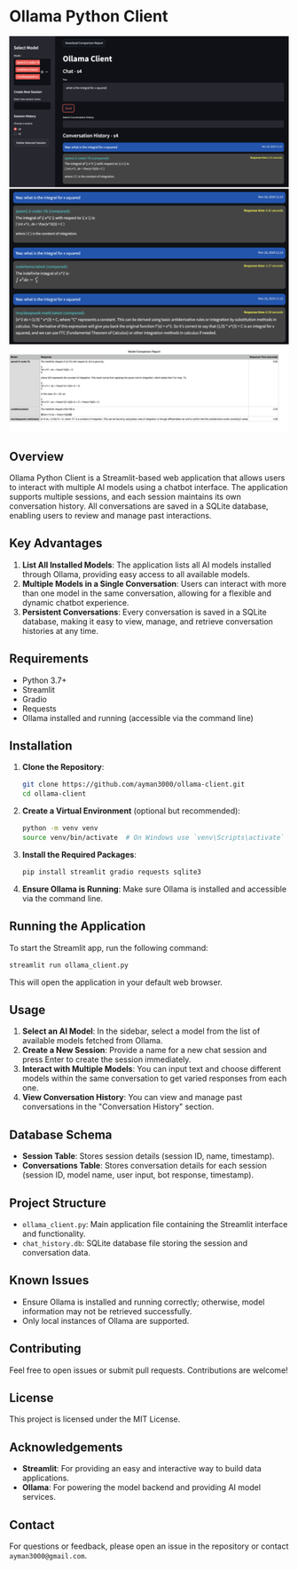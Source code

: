 # Ollama Python Client
![Alt Text](ollama-client-multiselection.png)
![Alt Text](ollama-client-history.png)
![Alt Text](model-comparison-report.png)

## Overview
Ollama Python Client is a Streamlit-based web application that allows users to interact with multiple AI models using a chatbot interface. The application supports multiple sessions, and each session maintains its own conversation history. All conversations are saved in a SQLite database, enabling users to review and manage past interactions.

## Key Advantages
1. **List All Installed Models**: The application lists all AI models installed through Ollama, providing easy access to all available models.
2. **Multiple Models in a Single Conversation**: Users can interact with more than one model in the same conversation, allowing for a flexible and dynamic chatbot experience.
3. **Persistent Conversations**: Every conversation is saved in a SQLite database, making it easy to view, manage, and retrieve conversation histories at any time.

## Requirements
- Python 3.7+
- Streamlit
- Gradio
- Requests
- Ollama installed and running (accessible via the command line)

## Installation

1. **Clone the Repository**:
    ```bash
    git clone https://github.com/ayman3000/ollama-client.git
    cd ollama-client
    ```

2. **Create a Virtual Environment** (optional but recommended):
    ```bash
    python -m venv venv
    source venv/bin/activate  # On Windows use `venv\Scripts\activate`
    ```

3. **Install the Required Packages**:
    ```bash
    pip install streamlit gradio requests sqlite3 
    ```

4. **Ensure Ollama is Running**:
    Make sure Ollama is installed and accessible via the command line.

## Running the Application
To start the Streamlit app, run the following command:
```bash
streamlit run ollama_client.py
```
This will open the application in your default web browser.

## Usage

1. **Select an AI Model**: In the sidebar, select a model from the list of available models fetched from Ollama.
2. **Create a New Session**: Provide a name for a new chat session and press Enter to create the session immediately.
3. **Interact with Multiple Models**: You can input text and choose different models within the same conversation to get varied responses from each one.
4. **View Conversation History**: You can view and manage past conversations in the "Conversation History" section.

## Database Schema
- **Session Table**: Stores session details (session ID, name, timestamp).
- **Conversations Table**: Stores conversation details for each session (session ID, model name, user input, bot response, timestamp).

## Project Structure
- `ollama_client.py`: Main application file containing the Streamlit interface and functionality.
- `chat_history.db`: SQLite database file storing the session and conversation data.

## Known Issues
- Ensure Ollama is installed and running correctly; otherwise, model information may not be retrieved successfully.
- Only local instances of Ollama are supported.

## Contributing
Feel free to open issues or submit pull requests. Contributions are welcome!

## License
This project is licensed under the MIT License.

## Acknowledgements
- **Streamlit**: For providing an easy and interactive way to build data applications.
- **Ollama**: For powering the model backend and providing AI model services.

## Contact
For questions or feedback, please open an issue in the repository or contact `ayman3000@gmail.com`.

